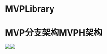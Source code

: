 # MVPLibrary
MVP分支架构MVPH架构
===
![](https://img.shields.io/badge/JitPack-0.0.1-green.svg)![](https://img.shields.io/badge/作者-xujl-ff69b4.svg)
